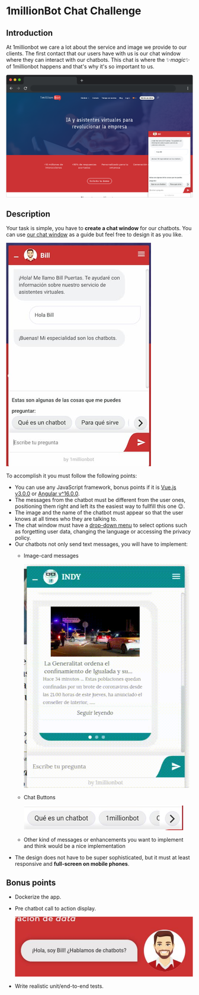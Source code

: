 # 1millionBot Chat Challenge

## Introduction

At 1millionbot we care a lot about the service and image we provide to our clients. The first contact that our users have with us is our chat window where they can interact with our chatbots. This chat is where the ✨*magic*✨ of 1millionbot happens and that's why it's so important to us.

![Browser Chat Screenshot](./examples/browser-chat-screenshot.png?raw=true)

## Description

Your task is simple, you have to **create a chat window** for our chatbots. You can use [our chat window](./examples/chat-screenshot.jpg) as a guide but feel free to design it as you like.

![our chat window](./examples/chat-screenshot.jpg)

To accomplish it you must follow the following points:

- You can use any JavaScript framework, bonus points if it is [Vue.js v3.0.0](https://vuejs.org/) or [Angular v^16.0.0](https://angular.io/).
- The messages from the chatbot must be different from the user ones, positioning them right and left its the easiest way to fullfill this one 😉.
- The image and the name of the chatbot must appear so that the user knows at all times who they are talking to.
- The chat window must have a [drop-down menu](./examples/drop-down-menu.png) to select options such as forgetting user data, changing the language or accessing the privacy policy.
- Our chatbots not only send text messages, you will have to implement:
  - Image-card messages
  
    ![Chat Cards](./examples/chat-card.gif)
  - Chat Buttons
  
    ![Chat Buttons](./examples/chat-buttons.jpg)
  - Other kind of messages or enhancements you want to implement and think would be a nice implementation
- The design does not have to be super sophisticated, but it must at least responsive and **full-screen on mobile phones**. 

## Bonus points

- Dockerize the app.
- Pre chatbot call to action display.
  
   ![call to action](./examples/call-to-action.jpg) 
- Write realistic unit/end-to-end tests.
